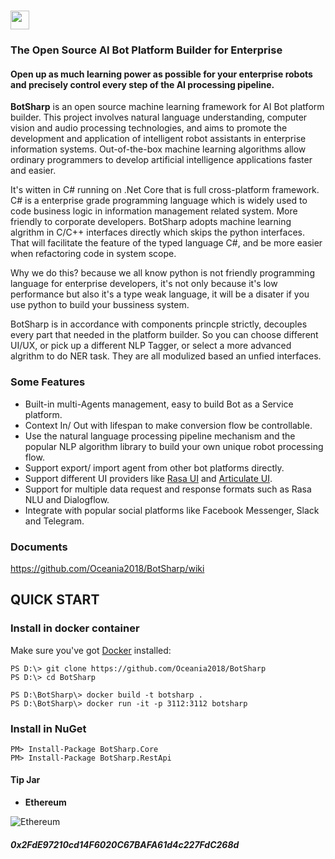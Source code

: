 # <img src="https://raw.githubusercontent.com/Oceania2018/BotSharp/master/BotSharp.WebHost/wwwroot/images/BotSharp.png" height="30">
### The Open Source AI Bot Platform Builder for Enterprise
#### Open up as much learning power as possible for your enterprise robots and precisely control every step of the AI processing pipeline.
**BotSharp** is an open source machine learning framework for AI Bot platform builder. This project involves natural language understanding, computer vision and audio processing technologies, and aims to promote the development and application of intelligent robot assistants in enterprise information systems. Out-of-the-box machine learning algorithms allow ordinary programmers to develop artificial intelligence applications faster and easier. 

It's witten  in C# running on .Net Core that is full cross-platform framework. C# is a enterprise grade programming language which is widely used to code business logic in information management related system. More friendly to corporate developers. BotSharp adopts machine learning algrithm in C/C++ interfaces directly which skips the python interfaces. That will facilitate the feature of the typed language C#, and be more easier when refactoring code in system scope. 

Why we do this? because we all know python is not friendly programming language for enterprise developers, it's not only because it's low performance but also it's a type weak language, it will be a disater if you use python to build your bussiness system.

BotSharp is in accordance with components princple strictly, decouples every part that needed in the platform builder. So you can choose different UI/UX, or pick up a different NLP Tagger, or select a more advanced algrithm to do NER task. They are all modulized based an unfied interfaces.

### Some Features
* Built-in multi-Agents management, easy to build Bot as a Service platform.
* Context In/ Out with lifespan to make conversion flow be controllable.
* Use the natural language processing pipeline mechanism and the popular NLP algorithm library to build your own unique robot processing flow.
* Support export/ import agent from other bot platforms directly.
* Support different UI providers like [Rasa UI](https://github.com/paschmann/rasa-ui) and [Articulate UI](https://spg.ai/projects/articulate/).
* Support for multiple data request and response formats such as Rasa NLU and Dialogflow.
* Integrate with popular social platforms like Facebook Messenger, Slack and Telegram.

### Documents
https://github.com/Oceania2018/BotSharp/wiki

## QUICK START
### Install in docker container
Make sure you've got [Docker](https://www.docker.com/) installed:
```
PS D:\> git clone https://github.com/Oceania2018/BotSharp
PS D:\> cd BotSharp
```
```
PS D:\BotSharp\> docker build -t botsharp .
PS D:\BotSharp\> docker run -it -p 3112:3112 botsharp
```

### Install in NuGet
````shell
PM> Install-Package BotSharp.Core
PM> Install-Package BotSharp.RestApi
````


#### Tip Jar
* **Ethereum**

![Ethereum](https://raw.githubusercontent.com/Haiping-Chen/Etherscan.NetSDK/master/qr_code_eth.jpg)
##### 0x2FdE97210cd14F6020C67BAFA61d4c227FdC268d
